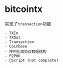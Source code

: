 # bitcointx

实现了`transaction`功能

```
- TXIn
- TXOut
- Transaction
- Coinbase
- 序列化成协议数据结构
- P2PHK
- Script (not complete)
```